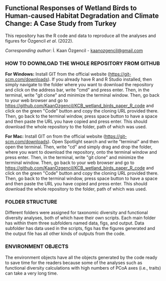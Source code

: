 ## Functional Responses of Wetland Birds to Human-caused Habitat Degradation and Climate Change: A Case Study from Turkey #
This repository has the R code and data to reproduce all the analyses and figures for Özgencil *et al*. (2022).

*Corresponding author*: İ. Kaan Özgencil - kaanozgencil@gmail.com

### HOW TO DOWNLOAD THE WHOLE REPOSITORY FROM GITHUB
**For Windows:** Install GIT from the official website 
(https://git-scm.com/downloads). If you already have R and R Studio
installed, then simply navigate to the folder where you want to 
download the repository and click on the address bar, write "cmd"
and press enter. Then, in the terminal, write "git clone" and minimize
the terminal window. Then, go back to your web browser and go to 
https://github.com/KaanOzgencil/KCB_wetland_birds_paper_R_code and
click on the green "Code" button and copy the cloning URL provided
there. Then, go back to the terminal window, press space button to have
a space and then paste the URL you have copied and press enter. 
This should download the whole repository to the folder, path of 
which was used.

**For Mac:** Install GIT on from the official website 
(https://git-scm.com/downloads). Open Spotlight search and write
"terminal" and then open the terminal. Then, write "cd" and simply
drag and drop the folder, where you want to download the repository,
onto the terminal window and press enter. Then, in the terminal, 
write "git clone" and minimize the terminal window. Then, go back to 
your web browser and go to 
https://github.com/KaanOzgencil/KCB_wetland_birds_paper_R_code and
click on the green "Code" button and copy the cloning URL provided
there. Then, go back to the terminal window, press space button to have
a space and then paste the URL you have copied and press enter. 
This should download the whole repository to the folder, path of 
which was used.


### FOLDER STRUCTURE
Different folders were assigned for taxonomic diversity and functional
diversity analyses, both of which have their own scripts. Each main
folder has within them three subfolders named data, figs, and output.
Data subfolder has data used in the scripts, figs has the figures 
generated and the output file has all other kinds of outputs from the 
code.

### ENVIRONMENT OBJECTS
The environment objects have all the objects generated by the code 
ready to save time for the readers because some of the analyses such
as functional diversity calculations with high numbers of PCoA axes
(i.e., traits) can take a very long time.
